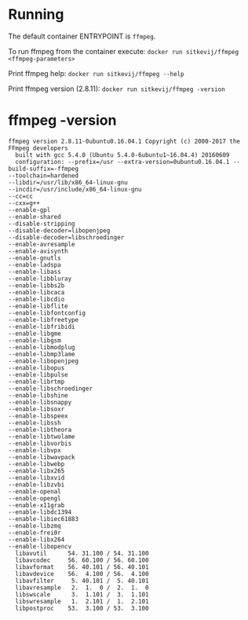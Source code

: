 # Running

The default container ENTRYPOINT is `ffmpeg`. 

To run ffmpeg from the container execute:
`docker run sitkevij/ffmpeg <ffmpeg-parameters>`

Print ffmpeg help:
`docker run sitkevij/ffmpeg --help`

Print ffmpeg version (2.8.11):
`docker run sitkevij/ffmpeg -version`

# ffmpeg -version
```
ffmpeg version 2.8.11-0ubuntu0.16.04.1 Copyright (c) 2000-2017 the FFmpeg developers
  built with gcc 5.4.0 (Ubuntu 5.4.0-6ubuntu1~16.04.4) 20160609
  configuration: --prefix=/usr --extra-version=0ubuntu0.16.04.1 --build-suffix=-ffmpeg 
--toolchain=hardened 
--libdir=/usr/lib/x86_64-linux-gnu 
--incdir=/usr/include/x86_64-linux-gnu 
--cc=cc 
--cxx=g++ 
--enable-gpl 
--enable-shared 
--disable-stripping 
--disable-decoder=libopenjpeg 
--disable-decoder=libschroedinger 
--enable-avresample 
--enable-avisynth 
--enable-gnutls 
--enable-ladspa 
--enable-libass 
--enable-libbluray 
--enable-libbs2b 
--enable-libcaca 
--enable-libcdio 
--enable-libflite 
--enable-libfontconfig 
--enable-libfreetype 
--enable-libfribidi 
--enable-libgme 
--enable-libgsm 
--enable-libmodplug 
--enable-libmp3lame 
--enable-libopenjpeg 
--enable-libopus 
--enable-libpulse 
--enable-librtmp 
--enable-libschroedinger 
--enable-libshine 
--enable-libsnappy 
--enable-libsoxr 
--enable-libspeex 
--enable-libssh 
--enable-libtheora 
--enable-libtwolame 
--enable-libvorbis 
--enable-libvpx 
--enable-libwavpack 
--enable-libwebp 
--enable-libx265 
--enable-libxvid 
--enable-libzvbi 
--enable-openal 
--enable-opengl 
--enable-x11grab 
--enable-libdc1394 
--enable-libiec61883 
--enable-libzmq 
--enable-frei0r 
--enable-libx264
--enable-libopencv
  libavutil      54. 31.100 / 54. 31.100
  libavcodec     56. 60.100 / 56. 60.100
  libavformat    56. 40.101 / 56. 40.101
  libavdevice    56.  4.100 / 56.  4.100
  libavfilter     5. 40.101 /  5. 40.101
  libavresample   2.  1.  0 /  2.  1.  0
  libswscale      3.  1.101 /  3.  1.101
  libswresample   1.  2.101 /  1.  2.101
  libpostproc    53.  3.100 / 53.  3.100
```

